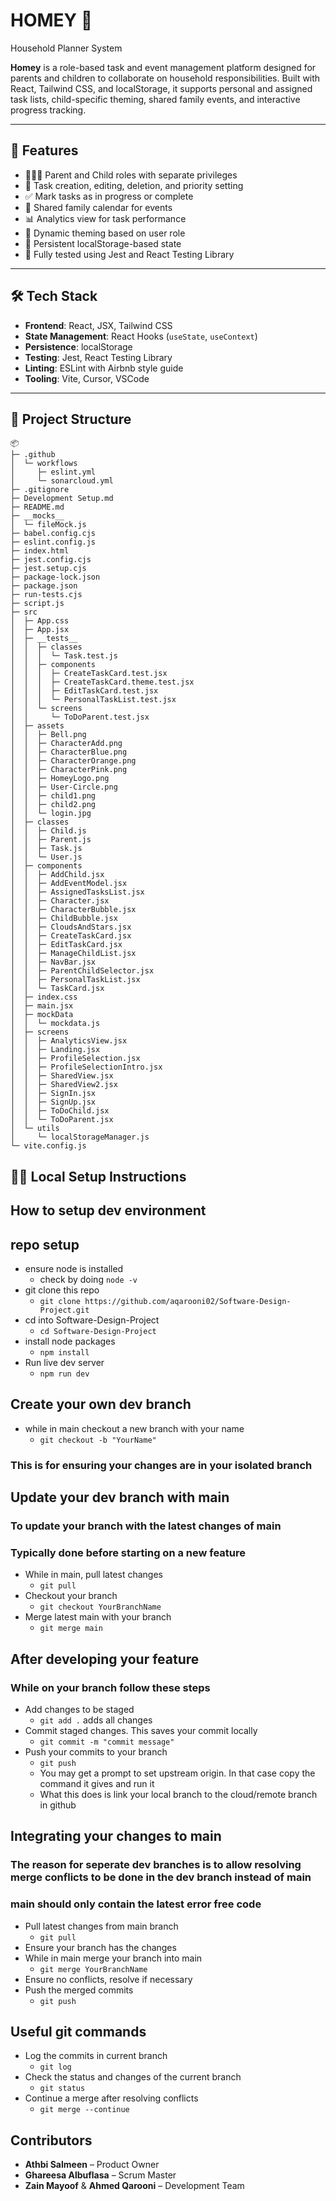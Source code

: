 
# HOMEY 🏡 
 Household Planner System

**Homey** is a role-based task and event management platform designed for parents and children to collaborate on household responsibilities. Built with React, Tailwind CSS, and localStorage, it supports personal and assigned task lists, child-specific theming, shared family events, and interactive progress tracking.

---

## 🚀 Features

- 👨‍👩‍👧 Parent and Child roles with separate privileges
- 📝 Task creation, editing, deletion, and priority setting
- ✅ Mark tasks as in progress or complete
- 📅 Shared family calendar for events
- 📊 Analytics view for task performance
- 🎨 Dynamic theming based on user role
- 💾 Persistent localStorage-based state
- 🧪 Fully tested using Jest and React Testing Library

---

## 🛠️ Tech Stack

- **Frontend**: React, JSX, Tailwind CSS
- **State Management**: React Hooks (`useState`, `useContext`)
- **Persistence**: localStorage
- **Testing**: Jest, React Testing Library
- **Linting**: ESLint with Airbnb style guide
- **Tooling**: Vite, Cursor, VSCode

---

## 📁 Project Structure
```
📦 
├─ .github
│  └─ workflows
│     ├─ eslint.yml
│     └─ sonarcloud.yml
├─ .gitignore
├─ Development Setup.md
├─ README.md
├─ __mocks__
│  └─ fileMock.js
├─ babel.config.cjs
├─ eslint.config.js
├─ index.html
├─ jest.config.cjs
├─ jest.setup.cjs
├─ package-lock.json
├─ package.json
├─ run-tests.cjs
├─ script.js
├─ src
│  ├─ App.css
│  ├─ App.jsx
│  ├─ __tests__
│  │  ├─ classes
│  │  │  └─ Task.test.js
│  │  ├─ components
│  │  │  ├─ CreateTaskCard.test.jsx
│  │  │  ├─ CreateTaskCard.theme.test.jsx
│  │  │  ├─ EditTaskCard.test.jsx
│  │  │  └─ PersonalTaskList.test.jsx
│  │  └─ screens
│  │     └─ ToDoParent.test.jsx
│  ├─ assets
│  │  ├─ Bell.png
│  │  ├─ CharacterAdd.png
│  │  ├─ CharacterBlue.png
│  │  ├─ CharacterOrange.png
│  │  ├─ CharacterPink.png
│  │  ├─ HomeyLogo.png
│  │  ├─ User-Circle.png
│  │  ├─ child1.png
│  │  ├─ child2.png
│  │  └─ login.jpg
│  ├─ classes
│  │  ├─ Child.js
│  │  ├─ Parent.js
│  │  ├─ Task.js
│  │  └─ User.js
│  ├─ components
│  │  ├─ AddChild.jsx
│  │  ├─ AddEventModel.jsx
│  │  ├─ AssignedTasksList.jsx
│  │  ├─ Character.jsx
│  │  ├─ CharacterBubble.jsx
│  │  ├─ ChildBubble.jsx
│  │  ├─ CloudsAndStars.jsx
│  │  ├─ CreateTaskCard.jsx
│  │  ├─ EditTaskCard.jsx
│  │  ├─ ManageChildList.jsx
│  │  ├─ NavBar.jsx
│  │  ├─ ParentChildSelector.jsx
│  │  ├─ PersonalTaskList.jsx
│  │  └─ TaskCard.jsx
│  ├─ index.css
│  ├─ main.jsx
│  ├─ mockData
│  │  └─ mockdata.js
│  ├─ screens
│  │  ├─ AnalyticsView.jsx
│  │  ├─ Landing.jsx
│  │  ├─ ProfileSelection.jsx
│  │  ├─ ProfileSelectionIntro.jsx
│  │  ├─ SharedView.jsx
│  │  ├─ SharedView2.jsx
│  │  ├─ SignIn.jsx
│  │  ├─ SignUp.jsx
│  │  ├─ ToDoChild.jsx
│  │  └─ ToDoParent.jsx
│  └─ utils
│     └─ localStorageManager.js
└─ vite.config.js
```
## 🧑‍💻 Local Setup Instructions
## How to setup dev environment

## repo setup

- ensure node is installed
  - check by doing ``` node -v ```
- git clone this repo
  - ``` git clone https://github.com/aqarooni02/Software-Design-Project.git ```
- cd into Software-Design-Project
  - ``` cd Software-Design-Project ```
- install node packages
  - ``` npm install ```
- Run live dev server
  - ``` npm run dev ```

## Create your own dev branch

- while in main checkout a new branch with your name
  - ``` git checkout -b "YourName" ```

### This is for ensuring your changes are in your isolated branch

## Update your dev branch with main

### To update your branch with the latest changes of main

### Typically done before starting on a new feature

- While in main, pull latest changes
  - ``` git pull ```
- Checkout your branch
  - ``` git checkout YourBranchName ```
- Merge latest main with your branch
  - ``` git merge main ```

## After developing your feature

### While on your branch follow these steps

- Add changes to be staged
  - ``` git add . ``` adds all changes
- Commit staged changes. This saves your commit locally
  - ``` git commit -m "commit message" ```
- Push your commits to your branch
  - ``` git push ```
  - You may get a prompt to set upstream origin. In that case copy the command it gives and run it
  - What this does is link your local branch to the cloud/remote branch in github

## Integrating your changes to main

### The reason for seperate dev branches is to allow resolving merge conflicts to be done in the dev branch instead of main

### main should only contain the latest error free code

- Pull latest changes from main branch
  - ``` git pull ```
- Ensure your branch has the changes
- While in main merge your branch into main
  - ``` git merge YourBranchName ```
- Ensure no conflicts, resolve if necessary
- Push the merged commits
  - ``` git push ```

## Useful git commands

- Log the commits in current branch
  - ``` git log ```
- Check the status and changes of the current branch
  - ``` git status ```
- Continue a merge after resolving conflicts
  - ``` git merge --continue ```
  
## Contributors
- **Athbi Salmeen** – Product Owner  
- **Ghareesa Albuflasa** – Scrum Master
- **Zain Mayoof** & **Ahmed Qarooni** – Development Team   
```

